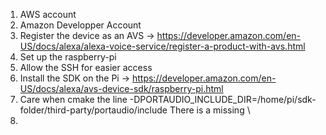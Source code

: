 1) AWS account
2) Amazon Developper Account
3) Register the device as an AVS -> https://developer.amazon.com/en-US/docs/alexa/alexa-voice-service/register-a-product-with-avs.html
4) Set up the raspberry-pi
5) Allow the SSH for easier access
6) Install the SDK on the Pi -> https://developer.amazon.com/en-US/docs/alexa/avs-device-sdk/raspberry-pi.html
7) Care when cmake the line -DPORTAUDIO_INCLUDE_DIR=/home/pi/sdk-folder/third-party/portaudio/include There is a missing \ 
8) 
